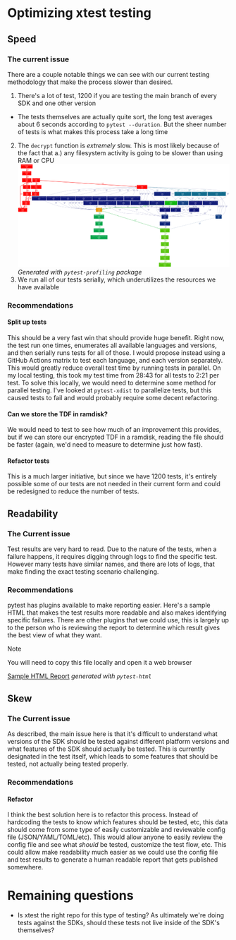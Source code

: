 # Optimizing xtest testing

## Speed
### The current issue
There are a couple notable things we can see with our current testing methodology that make the process slower than desired.
1. There's a lot of test, 1200 if you are testing the main branch of every SDK and one other version
  - The tests themselves are actually quite sort, the long test averages about 6 seconds according to `pytest --duration`. But the sheer number of tests is what makes this process take a long time
2. The `decrypt` function is _extremely_ slow. This is most likely because of the fact that a.) any filesystem activity is going to be slower than using RAM or CPU
![Python Profiling Heatmap](./xtest/prof.svg) *Generated with `pytest-profiling` package*
3. We run all of our tests serially, which underutilizes the resources we have available

### Recommendations
#### Split up tests
This should be a very fast win that should provide huge benefit. Right now, the test run one times, enumerates all available languages and versions, and then serially runs tests for all of those. I would propose instead using a GitHub Actions matrix to test each language, and each version separately. This would greatly reduce overall test time by running tests in parallel. On my local testing, this took my test time from 28:43 for all tests to 2:21 per test.
To solve this locally, we would need to determine some method for parallel testing. I've looked at `pytest-xdist` to parallelize tests, but this caused tests to fail and would probably require some decent refactoring.

#### Can we store the TDF in ramdisk?
We would need to test to see how much of an improvement this provides, but if we can store our encrypted TDF in a ramdisk, reading the file should be faster (again, we'd need to measure to determine just how fast).

#### Refactor tests
This is a much larger initiative, but since we have 1200 tests, it's entirely possible some of our tests are not needed in their current form and could be redesigned to reduce the number of tests.

## Readability
### The Current issue
Test results are very hard to read. Due to the nature of the tests, when a failure happens, it requires digging through logs to find the specific test. However many tests have similar names, and there are lots of logs, that make finding the exact testing scenario challenging.

### Recommendations
pytest has plugins available to make reporting easier. Here's a sample HTML that makes the test results more readable and also makes identifying specific failures. There are other plugins that we could use, this is largely up to the person who is reviewing the report to determine which result gives the best view of what they want.

> [!NOTE]  
> You will need to copy this file locally and open it a web browser
  
[Sample HTML Report](./xtest/test-report-example.html) *generated with `pytest-html`* 

## Skew
### The Current issue
As described, the main issue here is that it's difficult to understand what versions of the SDK should be tested against different platform versions and what features of the SDK should actually be tested. This is currently designated in the test itself, which leads to some features that should be tested, not actually being tested properly.

### Recommendations
#### Refactor
I think the best solution here is to refactor this process. Instead of hardcoding the tests to know which features should be tested, etc, this data should come from some type of easily customizable and reviewable config file (JSON/YAML/TOML/etc). This would allow anyone to easily review the config file and see what _should_ be tested, customize the test flow, etc. This could allow make readability much easier as we could use the config file and test results to generate a human readable report that gets published somewhere.

# Remaining questions
- Is xtest the right repo for this type of testing? As ultimately we're doing tests against the SDKs, should these tests not live inside of the SDK's themselves?
